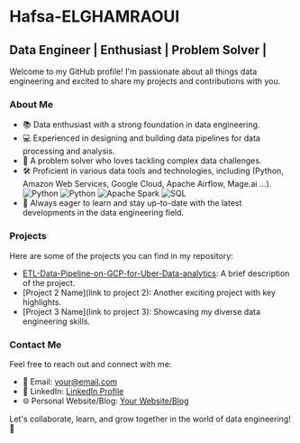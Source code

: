# Hafsa-ELGHAMRAOUI
## Data Engineer | Enthusiast | Problem Solver | 

Welcome to my GitHub profile! I'm passionate about all things data engineering and excited to share my projects and contributions with you.

### About Me
- 📚 Data enthusiast with a strong foundation in data engineering.
- 💻 Experienced in designing and building data pipelines for data processing and analysis.
- 🧩 A problem solver who loves tackling complex data challenges.
- 🛠 Proficient in various data tools and technologies, including (Python, Amazon Web Services, Google Cloud, Apache Airflow, Mage.ai ...).
  ![Python](https://img.shields.io/badge/Python-3776AB?style=for-the-badge&logo=python&logoColor=white)
  ![Python](https://img.shields.io/badge/Python-3776AB?style=for-the-badge&logo=python&logoColor=white)
  ![Apache Spark](https://img.shields.io/badge/Apache%20Spark-E25A1C?style=for-the-badge&logo=apache%20spark&logoColor=white)
  ![SQL](https://img.shields.io/badge/SQL-003B57?style=for-the-badge&logo=sql&logoColor=white)
- 🌟 Always eager to learn and stay up-to-date with the latest developments in the data engineering field.


### Projects

Here are some of the projects you can find in my repository:

- [ETL-Data-Pipeline-on-GCP-for-Uber-Data-analytics](https://github.com/hafsaelgha/ETL-Data-Pipeline-on-GCP-for-Uber-Data-analytics): A brief description of the project.
- [Project 2 Name](link to project 2): Another exciting project with key highlights.
- [Project 3 Name](link to project 3): Showcasing my diverse data engineering skills.

### Contact Me

Feel free to reach out and connect with me:

- 📧 Email: [your@email.com](mailto:your@email.com)
- 💼 LinkedIn: [LinkedIn Profile](https://www.linkedin.com/in/yourprofile/)
- 🌐 Personal Website/Blog: [Your Website/Blog](https://www.yourwebsite.com)

Let's collaborate, learn, and grow together in the world of data engineering! 🚀
